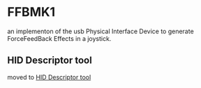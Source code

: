 # FFBMK1
an implementon of the usb Physical Interface Device to generate ForceFeedBack Effects in a joystick.
## HID Descriptor tool
moved to [HID Descriptor tool](https://github.com/beantowel/HID\_Descriptor\_tool)
